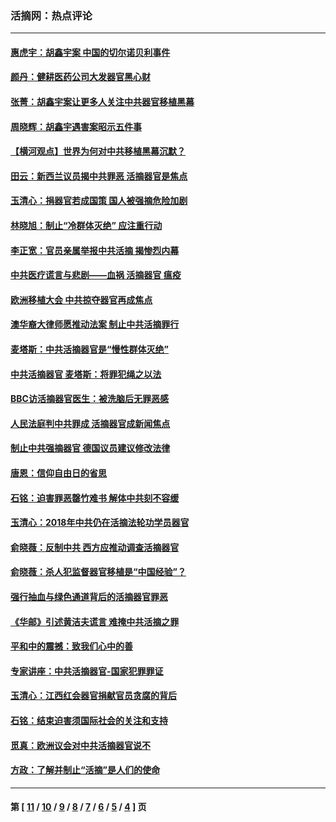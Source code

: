 ### 活摘网：热点评论
---
#### [惠虎宇：胡鑫宇案 中国的切尔诺贝利事件](../../pages/nf5879/n13942916.md?03180430) 
#### [颜丹：健耕医药公司大发器官黑心财](../../pages/nf5879/n13940134.md?03180430) 
#### [张菁：胡鑫宇案让更多人关注中共器官移植黑幕](../../pages/nf5879/n13929073.md?03180430) 
#### [周晓辉：胡鑫宇遇害案昭示五件事](../../pages/nf5879/n13921870.md?03180430) 
#### [【横河观点】世界为何对中共移植黑幕沉默？](../../pages/nf5879/n13244249.md?03180430) 
#### [田云：新西兰议员揭中共罪恶 活摘器官是焦点](../../pages/nf5879/n13070629.md?03180430) 
#### [玉清心：捐器官若成国策 国人被强摘危险加剧](../../pages/nf5879/n12802713.md?03180430) 
#### [林晓旭：制止“冷群体灭绝” 应注重行动](../../pages/nf5879/n12779736.md?03180430) 
#### [李正宽：官员亲属举报中共活摘 揭惨烈内幕](../../pages/nf5879/n12684490.md?03180430) 
#### [中共医疗谎言与悲剧——血祸 活摘器官 瘟疫](../../pages/nf5879/n12372103.md?03180430) 
#### [欧洲移植大会 中共掠夺器官再成焦点](../../pages/nf5879/n11538883.md?03180430) 
#### [澳华裔大律师愿推动法案 制止中共活摘罪行](../../pages/nf5879/n11377039.md?03180430) 
#### [麦塔斯：中共活摘器官是“慢性群体灭绝”](../../pages/nf5879/n11350529.md?03180430) 
#### [中共活摘器官 麦塔斯：将罪犯绳之以法](../../pages/nf5879/n11347973.md?03180430) 
#### [BBC访活摘器官医生：被洗脑后无罪恶感](../../pages/nf5879/n11335935.md?03180430) 
#### [人民法庭判中共罪成 活摘器官成新闻焦点](../../pages/nf5879/n11331578.md?03180430) 
#### [制止中共强摘器官 德国议员建议修改法律](../../pages/nf5879/n11249451.md?03180430) 
#### [唐恩：信仰自由日的省思](../../pages/nf5879/n11003525.md?03180430) 
#### [石铭：迫害罪恶罄竹难书  解体中共刻不容缓](../../pages/nf5879/n10942855.md?03180430) 
#### [玉清心：2018年中共仍在活摘法轮功学员器官](../../pages/nf5879/n10914646.md?03180430) 
#### [俞晓薇：反制中共 西方应推动调查活摘器官](../../pages/nf5879/n10794671.md?03180430) 
#### [俞晓薇：杀人犯监督器官移植是“中国经验”？](../../pages/nf5879/n10466427.md?03180430) 
#### [强行抽血与绿色通道背后的活摘器官罪恶](../../pages/nf5879/n10004708.md?03180430) 
#### [《华邮》引述黄洁夫谎言 难掩中共活摘之罪](../../pages/nf5879/n9642309.md?03180430) 
#### [平和中的震撼：致我们心中的善](../../pages/nf5879/n9021123.md?03180430) 
#### [专家讲座：中共活摘器官-国家犯罪罪证](../../pages/nf5879/n8828153.md?03180430) 
#### [玉清心：江西红会器官捐献官员贪腐的背后](../../pages/nf5879/n8522122.md?03180430) 
#### [石铭：结束迫害须国际社会的关注和支持](../../pages/nf5879/n8443497.md?03180430) 
#### [觅真：欧洲议会对中共活摘器官说不](../../pages/nf5879/n8337486.md?03180430) 
#### [方政：了解并制止“活摘”是人们的使命](../../pages/nf5879/n8329214.md?03180430) 

---
#### 第 [ [11](./11.md?03180430) / [10](./10.md?03180430) / [9](./9.md?03180430) / [8](./8.md?03180430) / [7](./7.md?03180430) / [6](./6.md?03180430) / [5](./5.md?03180430) / [4](./4.md?03180430) ] 页
